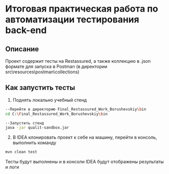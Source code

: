 # Итоговая практическая работа по автоматизации тестирования back-end

## Описание
Проект содержит тесты на Restassured, а также коллекцию в .json формате для запуска в Postman (в директории src\resources\postman\collections)

## Как запустить тесты
1. Поднять локально учебный стенд
```bash
--Перейти в директорию Final_Restassured_Work_Borushevskiy\bin
cd C:\Final_Restassured_Work_Borushevskiy\bin

--Запустить стенд
java -jar qualit-sandbox.jar
```
2. В IDEA клонировать проект к себе на машину, перейти в консоль, выполнить команду
```bash
mvn clean test
```
Тесты будут выполнены и в консоли IDEA будут отображены результаты и логи
